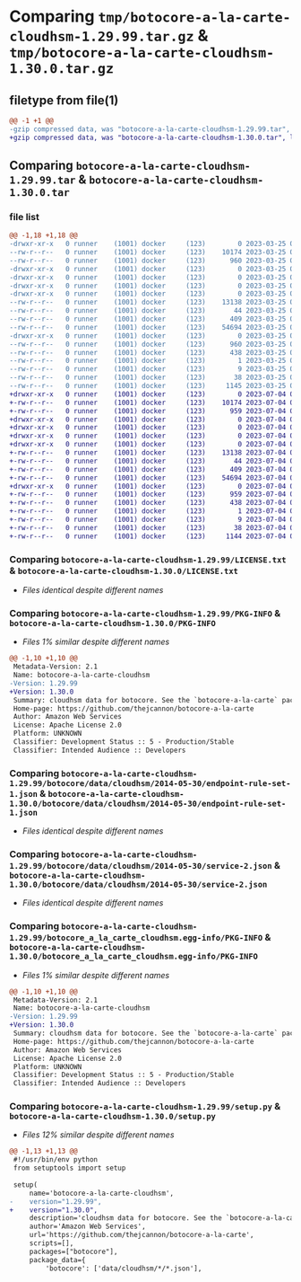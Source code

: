 # Comparing `tmp/botocore-a-la-carte-cloudhsm-1.29.99.tar.gz` & `tmp/botocore-a-la-carte-cloudhsm-1.30.0.tar.gz`

## filetype from file(1)

```diff
@@ -1 +1 @@
-gzip compressed data, was "botocore-a-la-carte-cloudhsm-1.29.99.tar", last modified: Sat Mar 25 01:22:20 2023, max compression
+gzip compressed data, was "botocore-a-la-carte-cloudhsm-1.30.0.tar", last modified: Tue Jul  4 01:44:10 2023, max compression
```

## Comparing `botocore-a-la-carte-cloudhsm-1.29.99.tar` & `botocore-a-la-carte-cloudhsm-1.30.0.tar`

### file list

```diff
@@ -1,18 +1,18 @@
-drwxr-xr-x   0 runner    (1001) docker     (123)        0 2023-03-25 01:22:20.090221 botocore-a-la-carte-cloudhsm-1.29.99/
--rw-r--r--   0 runner    (1001) docker     (123)    10174 2023-03-25 01:22:19.000000 botocore-a-la-carte-cloudhsm-1.29.99/LICENSE.txt
--rw-r--r--   0 runner    (1001) docker     (123)      960 2023-03-25 01:22:20.090221 botocore-a-la-carte-cloudhsm-1.29.99/PKG-INFO
-drwxr-xr-x   0 runner    (1001) docker     (123)        0 2023-03-25 01:22:20.086220 botocore-a-la-carte-cloudhsm-1.29.99/botocore/
-drwxr-xr-x   0 runner    (1001) docker     (123)        0 2023-03-25 01:22:20.086220 botocore-a-la-carte-cloudhsm-1.29.99/botocore/data/
-drwxr-xr-x   0 runner    (1001) docker     (123)        0 2023-03-25 01:22:20.086220 botocore-a-la-carte-cloudhsm-1.29.99/botocore/data/cloudhsm/
-drwxr-xr-x   0 runner    (1001) docker     (123)        0 2023-03-25 01:22:20.086220 botocore-a-la-carte-cloudhsm-1.29.99/botocore/data/cloudhsm/2014-05-30/
--rw-r--r--   0 runner    (1001) docker     (123)    13138 2023-03-25 01:22:12.000000 botocore-a-la-carte-cloudhsm-1.29.99/botocore/data/cloudhsm/2014-05-30/endpoint-rule-set-1.json
--rw-r--r--   0 runner    (1001) docker     (123)       44 2023-03-25 01:22:12.000000 botocore-a-la-carte-cloudhsm-1.29.99/botocore/data/cloudhsm/2014-05-30/examples-1.json
--rw-r--r--   0 runner    (1001) docker     (123)      409 2023-03-25 01:22:12.000000 botocore-a-la-carte-cloudhsm-1.29.99/botocore/data/cloudhsm/2014-05-30/paginators-1.json
--rw-r--r--   0 runner    (1001) docker     (123)    54694 2023-03-25 01:22:12.000000 botocore-a-la-carte-cloudhsm-1.29.99/botocore/data/cloudhsm/2014-05-30/service-2.json
-drwxr-xr-x   0 runner    (1001) docker     (123)        0 2023-03-25 01:22:20.090221 botocore-a-la-carte-cloudhsm-1.29.99/botocore_a_la_carte_cloudhsm.egg-info/
--rw-r--r--   0 runner    (1001) docker     (123)      960 2023-03-25 01:22:20.000000 botocore-a-la-carte-cloudhsm-1.29.99/botocore_a_la_carte_cloudhsm.egg-info/PKG-INFO
--rw-r--r--   0 runner    (1001) docker     (123)      438 2023-03-25 01:22:20.000000 botocore-a-la-carte-cloudhsm-1.29.99/botocore_a_la_carte_cloudhsm.egg-info/SOURCES.txt
--rw-r--r--   0 runner    (1001) docker     (123)        1 2023-03-25 01:22:20.000000 botocore-a-la-carte-cloudhsm-1.29.99/botocore_a_la_carte_cloudhsm.egg-info/dependency_links.txt
--rw-r--r--   0 runner    (1001) docker     (123)        9 2023-03-25 01:22:20.000000 botocore-a-la-carte-cloudhsm-1.29.99/botocore_a_la_carte_cloudhsm.egg-info/top_level.txt
--rw-r--r--   0 runner    (1001) docker     (123)       38 2023-03-25 01:22:20.090221 botocore-a-la-carte-cloudhsm-1.29.99/setup.cfg
--rw-r--r--   0 runner    (1001) docker     (123)     1145 2023-03-25 01:22:19.000000 botocore-a-la-carte-cloudhsm-1.29.99/setup.py
+drwxr-xr-x   0 runner    (1001) docker     (123)        0 2023-07-04 01:44:10.186351 botocore-a-la-carte-cloudhsm-1.30.0/
+-rw-r--r--   0 runner    (1001) docker     (123)    10174 2023-07-04 01:44:09.000000 botocore-a-la-carte-cloudhsm-1.30.0/LICENSE.txt
+-rw-r--r--   0 runner    (1001) docker     (123)      959 2023-07-04 01:44:10.186351 botocore-a-la-carte-cloudhsm-1.30.0/PKG-INFO
+drwxr-xr-x   0 runner    (1001) docker     (123)        0 2023-07-04 01:44:10.182351 botocore-a-la-carte-cloudhsm-1.30.0/botocore/
+drwxr-xr-x   0 runner    (1001) docker     (123)        0 2023-07-04 01:44:10.182351 botocore-a-la-carte-cloudhsm-1.30.0/botocore/data/
+drwxr-xr-x   0 runner    (1001) docker     (123)        0 2023-07-04 01:44:10.182351 botocore-a-la-carte-cloudhsm-1.30.0/botocore/data/cloudhsm/
+drwxr-xr-x   0 runner    (1001) docker     (123)        0 2023-07-04 01:44:10.182351 botocore-a-la-carte-cloudhsm-1.30.0/botocore/data/cloudhsm/2014-05-30/
+-rw-r--r--   0 runner    (1001) docker     (123)    13138 2023-07-04 01:44:02.000000 botocore-a-la-carte-cloudhsm-1.30.0/botocore/data/cloudhsm/2014-05-30/endpoint-rule-set-1.json
+-rw-r--r--   0 runner    (1001) docker     (123)       44 2023-07-04 01:44:02.000000 botocore-a-la-carte-cloudhsm-1.30.0/botocore/data/cloudhsm/2014-05-30/examples-1.json
+-rw-r--r--   0 runner    (1001) docker     (123)      409 2023-07-04 01:44:02.000000 botocore-a-la-carte-cloudhsm-1.30.0/botocore/data/cloudhsm/2014-05-30/paginators-1.json
+-rw-r--r--   0 runner    (1001) docker     (123)    54694 2023-07-04 01:44:02.000000 botocore-a-la-carte-cloudhsm-1.30.0/botocore/data/cloudhsm/2014-05-30/service-2.json
+drwxr-xr-x   0 runner    (1001) docker     (123)        0 2023-07-04 01:44:10.186351 botocore-a-la-carte-cloudhsm-1.30.0/botocore_a_la_carte_cloudhsm.egg-info/
+-rw-r--r--   0 runner    (1001) docker     (123)      959 2023-07-04 01:44:10.000000 botocore-a-la-carte-cloudhsm-1.30.0/botocore_a_la_carte_cloudhsm.egg-info/PKG-INFO
+-rw-r--r--   0 runner    (1001) docker     (123)      438 2023-07-04 01:44:10.000000 botocore-a-la-carte-cloudhsm-1.30.0/botocore_a_la_carte_cloudhsm.egg-info/SOURCES.txt
+-rw-r--r--   0 runner    (1001) docker     (123)        1 2023-07-04 01:44:10.000000 botocore-a-la-carte-cloudhsm-1.30.0/botocore_a_la_carte_cloudhsm.egg-info/dependency_links.txt
+-rw-r--r--   0 runner    (1001) docker     (123)        9 2023-07-04 01:44:10.000000 botocore-a-la-carte-cloudhsm-1.30.0/botocore_a_la_carte_cloudhsm.egg-info/top_level.txt
+-rw-r--r--   0 runner    (1001) docker     (123)       38 2023-07-04 01:44:10.186351 botocore-a-la-carte-cloudhsm-1.30.0/setup.cfg
+-rw-r--r--   0 runner    (1001) docker     (123)     1144 2023-07-04 01:44:09.000000 botocore-a-la-carte-cloudhsm-1.30.0/setup.py
```

### Comparing `botocore-a-la-carte-cloudhsm-1.29.99/LICENSE.txt` & `botocore-a-la-carte-cloudhsm-1.30.0/LICENSE.txt`

 * *Files identical despite different names*

### Comparing `botocore-a-la-carte-cloudhsm-1.29.99/PKG-INFO` & `botocore-a-la-carte-cloudhsm-1.30.0/PKG-INFO`

 * *Files 1% similar despite different names*

```diff
@@ -1,10 +1,10 @@
 Metadata-Version: 2.1
 Name: botocore-a-la-carte-cloudhsm
-Version: 1.29.99
+Version: 1.30.0
 Summary: cloudhsm data for botocore. See the `botocore-a-la-carte` package for more info.
 Home-page: https://github.com/thejcannon/botocore-a-la-carte
 Author: Amazon Web Services
 License: Apache License 2.0
 Platform: UNKNOWN
 Classifier: Development Status :: 5 - Production/Stable
 Classifier: Intended Audience :: Developers
```

### Comparing `botocore-a-la-carte-cloudhsm-1.29.99/botocore/data/cloudhsm/2014-05-30/endpoint-rule-set-1.json` & `botocore-a-la-carte-cloudhsm-1.30.0/botocore/data/cloudhsm/2014-05-30/endpoint-rule-set-1.json`

 * *Files identical despite different names*

### Comparing `botocore-a-la-carte-cloudhsm-1.29.99/botocore/data/cloudhsm/2014-05-30/service-2.json` & `botocore-a-la-carte-cloudhsm-1.30.0/botocore/data/cloudhsm/2014-05-30/service-2.json`

 * *Files identical despite different names*

### Comparing `botocore-a-la-carte-cloudhsm-1.29.99/botocore_a_la_carte_cloudhsm.egg-info/PKG-INFO` & `botocore-a-la-carte-cloudhsm-1.30.0/botocore_a_la_carte_cloudhsm.egg-info/PKG-INFO`

 * *Files 1% similar despite different names*

```diff
@@ -1,10 +1,10 @@
 Metadata-Version: 2.1
 Name: botocore-a-la-carte-cloudhsm
-Version: 1.29.99
+Version: 1.30.0
 Summary: cloudhsm data for botocore. See the `botocore-a-la-carte` package for more info.
 Home-page: https://github.com/thejcannon/botocore-a-la-carte
 Author: Amazon Web Services
 License: Apache License 2.0
 Platform: UNKNOWN
 Classifier: Development Status :: 5 - Production/Stable
 Classifier: Intended Audience :: Developers
```

### Comparing `botocore-a-la-carte-cloudhsm-1.29.99/setup.py` & `botocore-a-la-carte-cloudhsm-1.30.0/setup.py`

 * *Files 12% similar despite different names*

```diff
@@ -1,13 +1,13 @@
 #!/usr/bin/env python
 from setuptools import setup
 
 setup(
     name='botocore-a-la-carte-cloudhsm',
-    version="1.29.99",
+    version="1.30.0",
     description='cloudhsm data for botocore. See the `botocore-a-la-carte` package for more info.',
     author='Amazon Web Services',
     url='https://github.com/thejcannon/botocore-a-la-carte',
     scripts=[],
     packages=["botocore"],
     package_data={
         'botocore': ['data/cloudhsm/*/*.json'],
```

